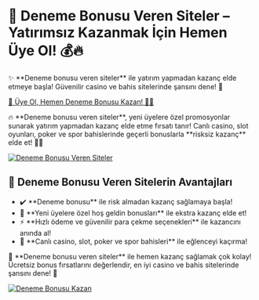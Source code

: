 <h1>🎰 Deneme Bonusu Veren Siteler – Yatırımsız Kazanmak İçin Hemen Üye Ol! 💰🔥</h1>

<p>✨ **Deneme bonusu veren siteler** ile yatırım yapmadan kazanç elde etmeye başla! Güvenilir casino ve bahis sitelerinde şansını dene! 🚀</p>

<a href="https://linklerim.online/2058" title="Deneme Bonusu Veren Siteler">
    🚀 Üye Ol, Hemen Deneme Bonusu Kazan! 🎰💎
</a>

<p>🔥 **Deneme bonusu veren siteler**, yeni üyelere özel promosyonlar sunarak yatırım yapmadan kazanç elde etme fırsatı tanır! Canlı casino, slot oyunları, poker ve spor bahislerinde geçerli bonuslarla **risksiz kazanç** elde et! 🎲✨</p>

<a href="https://linklerim.online/2058" title="Deneme Bonusu Veren Siteler">
    <img src="https://i.ibb.co/5K7Ks6w/zzzz3.gif" alt="Deneme Bonusu Veren Siteler" class="bonus-img">
</a>

<h2>💎 Deneme Bonusu Veren Sitelerin Avantajları</h2>
<ul>
    <li>✔️ **Deneme bonusu** ile risk almadan kazanç sağlamaya başla!</li>
    <li>🎁 **Yeni üyelere özel hoş geldin bonusları** ile ekstra kazanç elde et!</li>
    <li>⚡️ **Hızlı ödeme ve güvenilir para çekme seçenekleri** ile kazancını anında al!</li>
    <li>🎲 **Canlı casino, slot, poker ve spor bahisleri** ile eğlenceyi kaçırma!</li>
</ul>

<p>💎 **Deneme bonusu veren siteler** ile hemen kazanç sağlamak çok kolay! Ücretsiz bonus fırsatlarını değerlendir, en iyi casino ve bahis sitelerinde şansını dene! 🚀</p>

<a href="https://linklerim.online/2058" title="Deneme Bonusu Veren Siteler">
    <img src="https://i.ibb.co/5K7Ks6w/zzzz3.gif" alt="Deneme Bonusu Kazan" class="bonus-img">
</a>
